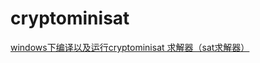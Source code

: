 # cryptominisat

[windows下编译以及运行cryptominisat 求解器（sat求解器）](https://blog.csdn.net/zhushiq1234/article/details/80546152?utm_medium=distribute.pc_relevant.none-task-blog-baidujs-5)







